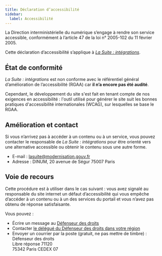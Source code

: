 ```yaml
---
title: Déclaration d’accessibilité
sidebar:
  label: Accessibilité
---
```


La Direction interministérielle du numérique s’engage à rendre son service accessible, conformément à l’article 47 de la loi n° 2005-102 du 11 février 2005.

Cette déclaration d’accessibilité s’applique à [_La Suite : intégrations_](https://integration.lasuite.numerique.gouv.fr/).

## État de conformité

_La Suite : intégrations_ est non conforme avec le référentiel général d’amélioration de l’accessibilité (RGAA) car **il n’a encore pas été audité**.

Cependant, le développement du site s'est fait en tenant compte de nos exigences en accessibilité : l'outil utilisé pour générer le site suit les bonnes pratiques d'accessibilité internationales (WCAG), sur lesquelles se base le RGAA.

## Amélioration et contact

Si vous n’arrivez pas à accéder à un contenu ou à un service, vous pouvez contacter le responsable de _La Suite : intégrations_ pour être orienté vers une alternative accessible ou obtenir le contenu sous une autre forme.

- E-mail : lasuite@modernisation.gouv.fr
- Adresse : DINUM, 20 avenue de Ségur 75007 Paris

## Voie de recours

Cette procédure est à utiliser dans le cas suivant : vous avez signalé au responsable du site internet un défaut d’accessibilité qui vous empêche d’accéder à un contenu ou à un des services du portail et vous n’avez pas obtenu de réponse satisfaisante.

Vous pouvez :

- Écrire un message au [Défenseur des droits](https://formulaire.defenseurdesdroits.fr)
- Contacter [le délégué du Défenseur des droits dans votre région](https://www.defenseurdesdroits.fr/saisir/delegues)
- Envoyer un courrier par la poste (gratuit, ne pas mettre de timbre) :  
  Défenseur des droits<br style="margin-bottom: 0 !important">Libre réponse 71120<br style="margin-bottom: 0 !important">75342 Paris CEDEX 07
